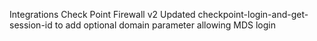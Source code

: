 Integrations
Check Point Firewall v2
Updated checkpoint-login-and-get-session-id to add optional domain parameter allowing MDS login
